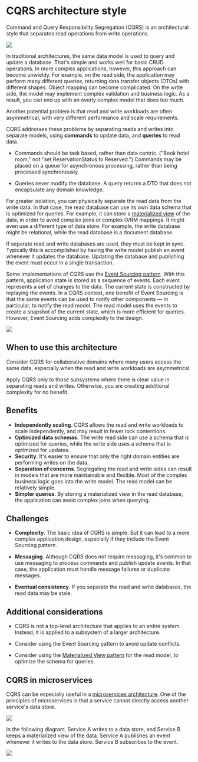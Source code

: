 # CQRS architecture style

Command and Query Responsibility Segregation (CQRS) is an architectural style that separates read operations from write operations. 

![](./images/cqrs-logical.png)

In traditional architectures, the same data model is used to query and update a database. That's simple and works well for basic CRUD operations. In more complex applications, however, this approach can become unwieldy. For example, on the read side, the application may perform many different queries, returning data transfer objects (DTOs) with different shapes. Object mapping can become complicated. On the write side, the model may implement complex validation and business logic. As a result, you can end up with an overly complex model that does too much.

Another potential problem is that read and write workloads are often asymmetrical, with very different performance and scale requirements. 

CQRS addresses these problems by separating reads and writes into separate models, using **commands** to update data, and **queries** to read data.

- Commands should be task based, rather than data centric. ("Book hotel room," not "set ReservationStatus to Reserved.") Commands may be placed on a queue for asynchronous processing, rather than being processed synchronously.

- Queries never modify the database. A query returns a DTO that does not encapsulate any domain knowledge.

For greater isolation, you can physically separate the read data from the write data. In that case, the read database can use its own data schema that is optimized for queries. For example, it can store a [materialized view][materialized-view] of the data, in order to avoid complex joins or complex O/RM mappings. It might even use a different type of data store. For example, the write database might be relational, while the read database is a document database.

If separate read and write databases are used, they must be kept in sync. Typically this is accomplished by  having the write model publish an event whenever it updates the database. Updating the database and publishing the event must occur in a single transaction. 

Some implementations of CQRS use the [Event Sourcing pattern][event-sourcing]. With this pattern, application state is stored as a sequence of events. Each event represents a set of changes to the data. The current state is constructed by replaying the events. In a CQRS context, one benefit of Event Sourcing is that the same events can be used to notify other components &mdash; in particular, to notify the read model. The read model uses the events to create a snapshot of the current state, which is more efficient for queries. However, Event Sourcing adds complexity to the design.

![](./images/cqrs-events.png)

## When to use this architecture

Consider CQRS for collaborative domains where many users access the same data, especially when the read and write workloads are asymmetrical.

Apply CQRS only to those subsystems where there is clear value in separating reads and writes. Otherwise, you are creating additional complexity for no benefit.

## Benefits

- **Independently scaling**. CQRS allows the read and write workloads to scale independently, and may result in fewer lock contentions.
- **Optimized data schemas.**  The write read side can use a schema that is optimized for queries, while the write side uses a schema that is optimized for updates.  
- **Security**. It's easier to ensure that only the right domain entities are performing writes on the data.
- **Separation of concerns**. Segregating the read and write sides can result in models that are more maintainable and flexible. Most of the complex business logic goes into the write model. The read model can be relatively simple.
- **Simpler queries**. By storing a materialized view in the read database, the application can avoid complex joins when querying.

## Challenges

- **Complexity**. The basic idea of CQRS is simple. But it can lead to a more complex application design, especially if they include the Event Sourcing pattern.

- **Messaging**. Although CQRS does not require messaging, it's common to use messaging to process commands and publish update events. In that case, the application must handle message failures or duplicate messages. 

- **Eventual consistency**. If you separate the read and write databases, the read data may be stale. 

## Additional considerations

- CQRS is not a top-level architecture that applies to an entire system. Instead, it is applied to a subsystem of a larger architecture. 

- Consider using the Event Sourcing pattern to avoid update conflicts.

- Consider using the [Materialized View pattern][materialized-view] for the read model, to optimize the schema for queries.


## CQRS in microservices

CQRS can be especially useful in a [microservices architecture][microservices]. One of the principles of microservices is that a service cannot directly access another service's data store.

![](./images/cqrs-microservices-wrong.png)

In the following diagram, Service A writes to a data store, and Service B keeps a materialized view of the data. Service A publishes an event whenever it writes to the data store. Service B subscribes to the event.

![](./images/cqrs-microservices-right.png)


<!-- links -->

[event-sourcing]: ../../patterns/event-sourcing.md
[materialized-view]: ../../patterns/materialized-view.md
[microservices]: ./microservices.md